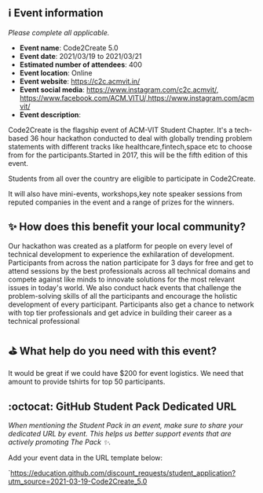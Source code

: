 ﻿
## ℹ️ Event information
_Please complete all applicable._

- **Event name**: Code2Create 5.0
- **Event date**: 2021/03/19 to 2021/03/21
- **Estimated number of attendees**: 400
- **Event location**: Online
- **Event website**: https://c2c.acmvit.in/
- **Event social media**: https://www.instagram.com/c2c.acmvit/, https://www.facebook.com/ACM.VITU/,https://www.instagram.com/acmvit/
- **Event description**: 

Code2Create is the flagship event of ACM-VIT Student Chapter. It's a tech-based 36 hour hackathon conducted to deal with globally trending problem statements with different tracks like healthcare,fintech,space etc to choose from for the participants.Started in 2017, this will be the fifth edition of this event.  

Students from all over the country are eligible to participate in Code2Create. 

It will also have mini-events, workshops,key note speaker sessions from reputed companies in the event and a range of prizes for the winners.

## ✨ How does this benefit your local community?

Our hackathon was created as a platform for people on every level of technical development to experience the exhilaration of development. Participants from across the nation participate for 3 days for free and get to attend sessions by the best professionals across all technical domains and compete against like minds to innovate solutions for the most relevant issues in today's world. We also conduct hack events that challenge the problem-solving skills of all the participants and encourage the holistic development of every participant. Participants also get a chance to network with top tier professionals and get advice in building their career as a technical professional

## ⛳️ What help do you need with this event?

It would be great if we could have $200 for event logistics. We need that amount to provide tshirts for top 50 participants.

## :octocat: GitHub Student Pack Dedicated URL
_When mentioning the Student Pack in an event, make sure to share your dedicated URL by event. This helps us better support events that are actively promoting The Pack :sparkles:._ 

Add your event data in the URL template below:

`https://education.github.com/discount_requests/student_application?utm_source=2021-03-19-Code2Create_5.0

